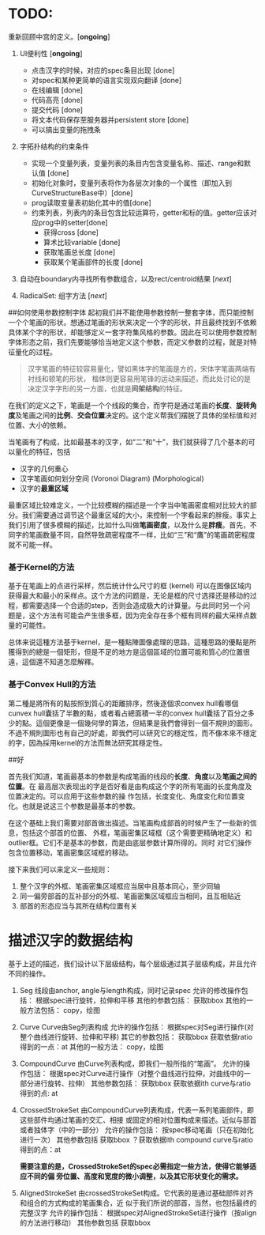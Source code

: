 # TODO:       

重新回顾中宫的定义。[**ongoing**]

1. UI便利性 [**ongoing**]
   * 点击汉字的时候，对应的spec条目出现 [done]
   * 对spec和某种更简单的语言实现双向翻译 [done]
   * 在线编辑 [done]
   * 代码高亮 [done]
   * 提交代码 [done]
   * 将文本代码保存至服务器并persistent store [done]
   * 可以搞出变量的拖拽条
       
    
2. 字拓扑结构的约束条件

   * 实现一个变量列表，变量列表的条目内包含变量名称、描述、range和默认值 [done]
   * 初始化对象时，变量列表将作为各层次对象的一个属性（即加入到CurveStructureBase中）[done]
   * prog读取变量表初始化其中的值[done]
   * 约束列表，列表内的条目包含比较运算符，getter和标的值。getter应该对应prog中的setter[done]
       * 获得cross [done]
       * 算术比较variable [done]
       * 获取笔画总长度 [done]
       * 获取某个笔画部件的长度 [done]
       
3. 自动在boundary内寻找所有参数组合，以及rect/centroid结果 [*next*]

4. RadicalSet: 组字方法 [*next*]

##如何使用参数控制字体
起初我们并不能使用参数控制一整套字体，而只能控制一个个笔画的形状。想通过笔画的形状来决定一个字的形状，并且最终找到不依赖具体某个字的形状，却能够定义一套字符集风格的参数。因此在可以使用参数控制字体形态之前，我们先要能够恰当地定义这个参数，而定义参数的过程，就是对特征量化的过程。

> 汉字笔画的特征较容易量化，譬如黑体字的笔画是方的，宋体字笔画两端有衬线和顿笔的形状，
> 楷体则更容易用笔锋的运动来描述，而此处讨论的是决定汉字字形的另一方面，也就是**间架结构**的特征。
> 

在我们的定义之下，笔画是一个个线段的集合，而字符是通过笔画的**长度**、**旋转角度**及笔画之间的**比例**、**交会位置**决定的。这个定义帮我们摆脱了具体的坐标值和对位置、大小的依赖。

当笔画有了构成，比如最基本的汉字，如“二”和“十”，我们就获得了几个基本的可以量化的特征，包括

* 汉字的几何重心
* 汉字笔画如何划分空间 (Voronoi Diagram) (Morphological)
* 汉字的**最重区域**

最重区域比较难定义，一个比较模糊的描述是一个字当中笔画密度相对比较大的部分。我们需要通过调节这个最重区域的大小，来控制一个字看起来的胖瘦。事实上我们引用了很多模糊的描述，比如什么叫做**笔画密度**，以及什么是**胖瘦**。首先，不同字的笔画数量不同，自然导致疏密程度不一样，比如“三”和“鷹”的笔画疏密程度就不可能一样。

### 基于Kernel的方法
基于在笔画上的点进行采样，然后统计什么尺寸的框 (kernel) 可以在图像区域内获得最大和最小的采样点。这个方法的问题是，无论是框的尺寸选择还是移动的过程，都需要选择一个合适的step，否则会造成极大的计算量。与此同时另一个问题是，这个方法有可能会产生很多框，因为完全存在多个框有同样的最大采样点数量的可能性。

总体来说這種方法基于kernel，是一種點陣圖像處理的思路，這種思路的優點是所獲得到的總是一個矩形，但是不足的地方是這個區域的位置可能和質心的位置很遠，這個還不知道怎麼解釋。

### 基于Convex Hull的方法
第二種是將所有的點按照到質心的距離排序，然後逐個求convex hull看哪個cunvex hull囊括了半數的點，或者看占總面積一半的convex hull囊括了百分之多少的點。這個更像是一個幾何學的算法，但結果是我們會得到一個不規則的圖形。不過不規則圖形也有自己的好處，即我們可以研究它的穩定性，而不像本來不穩定的字，因為採用kernel的方法而無法研究其穩定性。




##好



首先我们知道，笔画最基本的参数是构成笔画的线段的**长度**、**角度**以及**笔画之间的位置**。在
最高层次表现出的字是否好看是由构成这个字的所有笔画的长度角度及位置决定的。可以应用于这些参数的操
作包括，长度变化、角度变化和位置变化。也就是说这三个参数是最基本的参数。

在这个基础上我们需要对部首做出描述。当笔画构成部首的时候产生了一些新的信息，包括这个部首的位置、
外框，笔画密集区域框（这个需要更精确地定义）和outlier框。它们不是基本的参数，而是由底层参数计算所得的。同时
对它们操作包含位置移动，笔画密集区域框的移动。
    
接下来我们可以来定义一些规则：

1. 整个汉字的外框、笔画密集区域框应当居中且基本同心，至少同轴
2. 同一偏旁部首的互补部分的外框、笔画密集区域框应当相同，且互相贴近
3. 部首的形态应当与其所在结构位置有关

# 描述汉字的数据结构

基于上述的描述，我们设计以下层级结构，每个层级通过其子层级构成，并且允许不同的操作。

1. Seg
   线段由anchor, angle与length构成，同时记录spec
   允许的修改操作包括：
       根据spec进行旋转，拉伸和平移
   其他的参数包括：
       获取bbox
   其他的一般方法包括：
       copy，绘图

2. Curve
   Curve由Seg列表构成
   允许的操作包括：
       根据spec对Seg进行操作(对整个曲线进行旋转、拉伸和平移)
   其它的参数包括：
       获取bbox
       获取依据ratio得到的一点：at
   其他的一般方法：
       copy，绘图

3. CompoundCurve
   由Curve列表构成，即我们一般所指的“笔画”。
   允许的操作包括：
       根据spec对Curve进行操作（对整个曲线进行拉伸，对曲线中的一部分进行旋转、拉伸）
   其他参数包括：
       获取bbox
       获取依据ith curve与ratio得到的点: at

4. CrossedStrokeSet
   由CompoundCurve列表构成，代表一系列笔画部件，即这些部件均通过笔画的交汇、相接
   或固定的相对位置构成来描述。近似与部首或者独体字（中的一部分）
   允许的操作包括：
       按spec移动笔画（只在初始化进行一次）
   其他参数包括
       获取bbox
       ？获取依据ith compound curve与ratio得到的点：at

    **需要注意的是，CrossedStrokeSet的spec必需指定一些方法，使得它能够适应不同的偏
    旁位置、高度和宽度的微小调整，以及其它形状变化的需求。**

5. AlignedStrokeSet
   由crossedStrokeSet构成。它代表的是通过基础部件对齐和组合的方式构成的笔画集合，近
   似于我们所说的部首，当然，也包括最终的完整汉字
   允许的操作包括：
       根据spec对AlignedStrokeSet进行操作（按align的方法进行移动）
   其他参数包括
       获取bbox
   
